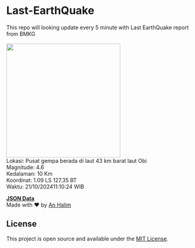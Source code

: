 # Last-EarthQuake
This repo will looking update every 5 minute with Last EarthQuake report from BMKG
<br>
<br>
<img src="https://static.bmkg.go.id/20241021111024.mmi.jpg" width="300"/>
<br>
Lokasi: Pusat gempa berada di laut 43 km barat laut Obi <br>
Magnitude: 4.6 <br>
Kedalaman: 10 Km <br>
Koordinat: 1.09 LS 127.35 BT <br>
Waktu: 21/10/202411:10:24 WIB <br>

<a href="./data/data.json">**JSON Data**</a>
<br>
Made with ❤️ by <a href="https://github.com/an-halim">An Halim</a>
## License

This project is open source and available under the [MIT License](LICENSE).
